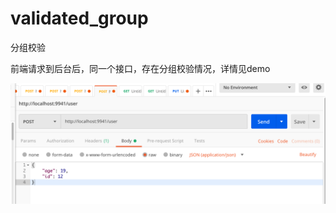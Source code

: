 # validated_group
分组校验


前端请求到后台后，同一个接口，存在分组校验情况，详情见demo


![image](https://github.com/13162576590/validated_group/blob/master/post请求接口.png?raw=true)

